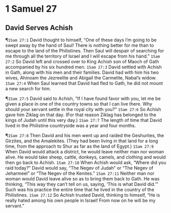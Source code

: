 # 1 Samuel 27

## David Serves Achish
¶`1Sam 27:1` David thought to himself, “One of these days I’m going to be swept away by the hand of Saul! There is nothing better for me than to escape to the land of the Philistines. Then Saul will despair of searching for me through all the territory of Israel and I will escape from his hand.”
`1Sam 27:2` So David left and crossed over to King Achish son of Maoch of Gath accompanied by his six hundred men.
`1Sam 27:3` David settled with Achish in Gath, along with his men and their families. David had with him his two wives, Ahinoam the Jezreelite and Abigail the Carmelite, Nabal’s widow.
`1Sam 27:4` When Saul learned that David had fled to Gath, he did not mount a new search for him.

¶`1Sam 27:5` David said to Achish, “If I have found favor with you, let me be given a place in one of the country towns so that I can live there. Why should your servant settle in the royal city with you?”
`1Sam 27:6` So Achish gave him Ziklag on that day. (For that reason Ziklag has belonged to the kings of Judah until this very day.)
`1Sam 27:7` The length of time that David lived in the Philistine countryside was a year and four months.

¶`1Sam 27:8` Then David and his men went up and raided the Geshurites, the Girzites, and the Amalekites. (They had been living in that land for a long time, from the approach to Shur as far as the land of Egypt.)
`1Sam 27:9` When David would attack a district, he would leave neither man nor woman alive. He would take sheep, cattle, donkeys, camels, and clothing and would then go back to Achish.
`1Sam 27:10` When Achish would ask, “Where did you raid today?” David would say, “The Negev of Judah” or “The Negev of Jeharmeel” or “The Negev of the Kenites.”
`1Sam 27:11` Neither man nor woman would David leave alive so as to bring them back to Gath. He was thinking, “This way they can’t tell on us, saying, ‘This is what David did.’” Such was his practice the entire time that he lived in the country of the Philistines.
`1Sam 27:12` So Achish trusted David, thinking to himself, “He is really hated among his own people in Israel! From now on he will be my servant.”
